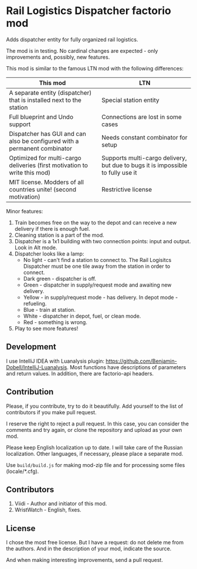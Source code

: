 # Rail Logistics Dispatcher factorio mod

Adds dispatcher entity for fully organized rail logistics.

The mod is in testing. No cardinal changes are expected - only improvements and, possibly, new features.

This mod is similar to the famous LTN mod with the following differences:


| This mod                                                                          | LTN                                                                             |
|-----------------------------------------------------------------------------------|---------------------------------------------------------------------------------|
| A separate entity (dispatcher) that is installed next to the station              | Special station entity                                                          |
| Full blueprint and Undo support                                                  | Connections are lost in some cases                                              |
| Dispatcher has GUI and can also be configured with a permanent combinator         | Needs constant combinator for setup                                             |
| Optimized for multi-cargo deliveries (first motivation to write this mod)         | Supports multi-cargo delivery, but due to bugs it is impossible to fully use it |
| MIT license. Modders of all countries unite! (second motivation) | Restrictive license                                                             |


Minor features:

1. Train becomes free on the way to the depot and can receive a new delivery if there is enough fuel.
2. Cleaning station is a part of the mod.
3. Dispatcher is a 1x1 building with two connection points: input and output. Look in Alt mode.
4. Dispatcher looks like a lamp:
    - No light - can't find a station to connect to. The Rail Logisitcs Dispatcher must be one tile away from the station in order to connect.
    - Dark green - dispatcher is off.
    - Green - dispatcher in supply/request mode and awaiting new delivery.
    - Yellow - in supply/request mode - has delivery. In depot mode - refueling.
    - Blue - train at station.
    - White - dispatcher in depot, fuel, or clean mode.
    - Red - something is wrong.
5. Play to see more features!



## Development

I use IntelliJ IDEA with Luanalysis plugin: https://github.com/Benjamin-Dobell/IntelliJ-Luanalysis.
Most functions have descriptions of parameters and return values. In addition, there are factorio-api headers.

## Contribution

Please, if you contribute, try to do it beautifully.
Add yourself to the list of contributors if you make pull request.

I reserve the right to reject a pull request. 
In this case, you can consider the comments and try again, 
or clone the repository and upload as your own mod.

Please keep English localization up to date. I will take care of the Russian localization.
Other languages, if necessary, please place a separate mod.

Use `build/build.js` for making mod-zip file and for processing some files (locale/*.cfg). 

## Contributors

1. Viidi - Author and initiator of this mod.
2. WristWatch - English, fixes.

## License

I chose the most free license. But I have a request: do not delete me from the authors. And in the description of your mod, indicate the source.

And when making interesting improvements, send a pull request.
